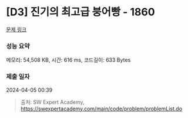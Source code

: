 # [D3] 진기의 최고급 붕어빵 - 1860 

[문제 링크](https://swexpertacademy.com/main/code/problem/problemDetail.do?contestProbId=AV5LsaaqDzYDFAXc) 

### 성능 요약

메모리: 54,508 KB, 시간: 616 ms, 코드길이: 633 Bytes

### 제출 일자

2024-04-05 00:39



> 출처: SW Expert Academy, https://swexpertacademy.com/main/code/problem/problemList.do